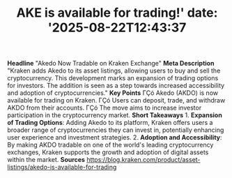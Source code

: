 ﻿---
title: "AKE is available for trading!'
date: '2025-08-22T12:43:37"
category: "Markets"
summary: ""
slug: "ake is available for trading"
source_urls:
  - "https://blog.kraken.com/product/asset-listings/akedo-is-available-for-trading"
seo:
  title: "AKE is available for trading! | Hash n Hedge'
  description: '"
  keywords: ["news", "markets", "brief"]
---
**Headline** "Akedo Now Tradable on Kraken Exchange"  **Meta Description** "Kraken adds Akedo to its asset listings, allowing users to buy and sell the cryptocurrency. This development marks an expansion of trading options for investors. The addition is seen as a step towards increased accessibility and adoption of cryptocurrencies."  **Key Points**  ΓÇó Akedo (AKDO) is now available for trading on Kraken. ΓÇó Users can deposit, trade, and withdraw AKDO from their accounts. ΓÇó The move aims to increase investor participation in the cryptocurrency market.  **Short Takeaways**  1.  **Expansion of Trading Options**: Adding Akedo to its platform, Kraken offers users a broader range of cryptocurrencies they can invest in, potentially enhancing user experience and investment strategies. 2.  **Adoption and Accessibility**: By making AKDO tradable on one of the world's leading cryptocurrency exchanges, Kraken supports the growth and adoption of digital assets within the market.  **Sources** https://blog.kraken.com/product/asset-listings/akedo-is-available-for-trading 
